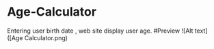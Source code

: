 # Age-Calculator
Entering user birth date , web site display user age.
#Preview
![Alt text]([Age Calculator.png)
